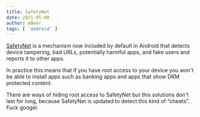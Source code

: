 ```yaml
---
title: SafetyNet
date: 2021-05-08
author: m0wer
tags: [ 'android' ]
---
```


[SafetyNet](https://developer.android.com/training/safetynet) is a mechanism
now included by default in Android that detects device tampering, bad URLs,
potentially harmful apps, and fake users and reports it to other apps.

In practice this means that if you have root access to your device you won't be
able to install apps such as banking apps and apps that show DRM protected
content.

There are ways of hiding root access to SafetyNet but this solutions don't last
for long, because SafetyNet is updated to detect this kind of “cheats”. Fuck
  googel.
